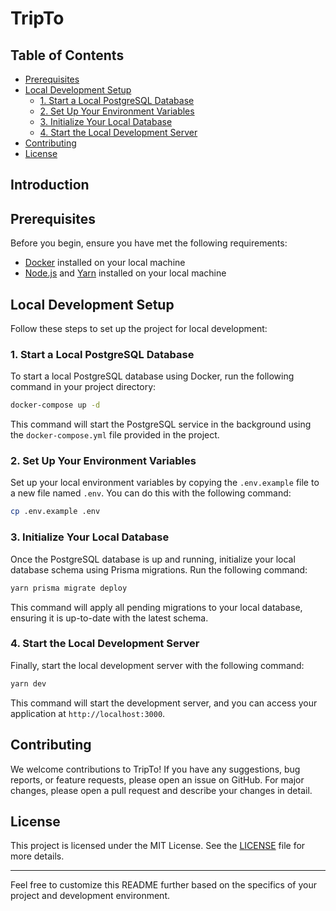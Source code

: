 # TripTo

## Table of Contents

- [Prerequisites](#prerequisites)
- [Local Development Setup](#local-development-setup)
  - [1. Start a Local PostgreSQL Database](#1-start-a-local-postgresql-database)
  - [2. Set Up Your Environment Variables](#2-set-up-your-environment-variables)
  - [3. Initialize Your Local Database](#3-initialize-your-local-database)
  - [4. Start the Local Development Server](#4-start-the-local-development-server)
- [Contributing](#contributing)
- [License](#license)

## Introduction

## Prerequisites

Before you begin, ensure you have met the following requirements:

- [Docker](https://docs.docker.com/get-docker/) installed on your local machine
- [Node.js](https://nodejs.org/en/download/) and [Yarn](https://classic.yarnpkg.com/en/docs/install/) installed on your local machine

## Local Development Setup

Follow these steps to set up the project for local development:

### 1. Start a Local PostgreSQL Database

To start a local PostgreSQL database using Docker, run the following command in your project directory:

```sh
docker-compose up -d
```

This command will start the PostgreSQL service in the background using the `docker-compose.yml` file provided in the project.

### 2. Set Up Your Environment Variables

Set up your local environment variables by copying the `.env.example` file to a new file named `.env`. You can do this with the following command:

```sh
cp .env.example .env
```

### 3. Initialize Your Local Database

Once the PostgreSQL database is up and running, initialize your local database schema using Prisma migrations. Run the following command:

```sh
yarn prisma migrate deploy
```

This command will apply all pending migrations to your local database, ensuring it is up-to-date with the latest schema.

### 4. Start the Local Development Server

Finally, start the local development server with the following command:

```sh
yarn dev
```

This command will start the development server, and you can access your application at `http://localhost:3000`.

## Contributing

We welcome contributions to TripTo! If you have any suggestions, bug reports, or feature requests, please open an issue on GitHub. For major changes, please open a pull request and describe your changes in detail.

## License

This project is licensed under the MIT License. See the [LICENSE](LICENSE) file for more details.

---

Feel free to customize this README further based on the specifics of your project and development environment.